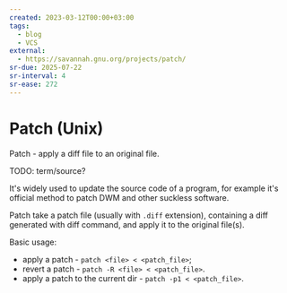 ```yaml
---
created: 2023-03-12T00:00+03:00
tags:
  - blog
  - VCS
external:
  - https://savannah.gnu.org/projects/patch/
sr-due: 2025-07-22
sr-interval: 4
sr-ease: 272
---
```


# Patch (Unix)

Patch - apply a diff file to an original file.

TODO: term/source?

It's widely used to update the source code of a program, for example it's
official method to patch DWM and other suckless software.

Patch take a patch file (usually with `.diff` extension), containing a diff
generated with diff command, and apply it to the original file(s).

Basic usage:

- apply a patch - `patch <file> < <patch_file>`;
- revert a patch - `patch -R <file> < <patch_file>`.
- apply a patch to the current dir - `patch -p1 < <patch_file>`.
